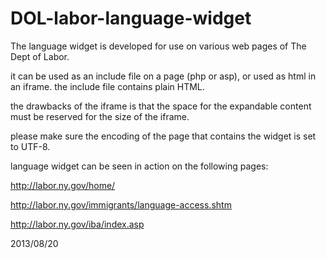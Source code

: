 DOL-labor-language-widget
=========================


The language widget is developed for use on various web pages of The Dept of Labor.

it can be used as an include file on a page (php or asp), or used as html in an iframe.
the include file contains plain HTML.

the drawbacks of the iframe is that the space for the expandable content must be reserved for the size of the iframe.


please make sure the encoding of the page that contains the widget is set to UTF-8.


language widget can be seen in action on the following pages:

http://labor.ny.gov/home/ 

http://labor.ny.gov/immigrants/language-access.shtm 

http://labor.ny.gov/iba/index.asp 




2013/08/20
